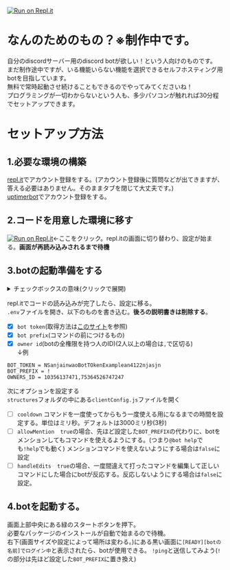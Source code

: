 [![Run on Repl.it](https://repl.it/badge/github/MakeYourOwnDiscordBot/main)](https://repl.it/github/MakeYourOwnDiscordBot/main)
# なんのためのもの？※制作中です。
自分のdiscordサーバー用のdiscord botが欲しい！という人向けのものです。<br>
まだ制作途中ですが、いる機能いらない機能を選択できるセルフホスティング用botを目指しています。<br>
無料で常時起動させ続けることもできるのでやってみてくださいね！<br>
プログラミングが一切わからないという人も、多少パソコンが触れれば30分程でセットアップできます。<br>
# セットアップ方法
## 1.必要な環境の構築
[repl.it](https://repl.it)でアカウント登録をする。(アカウント登録後に質問などが出てきますが、答える必要はありません。そのままタブを閉じて大丈夫です。)<br>
[uptimerbot](https://uptimerobot.com)でアカウント登録をする。<br>
## 2.コードを用意した環境に移す
[![Run on Repl.it](https://repl.it/badge/github/MakeYourOwnDiscordBot/main)](https://repl.it/github/MakeYourOwnDiscordBot/main)←ここをクリック。repl.itの画面に切り替わり、設定が始まる。**画面が再読み込みされるまで待機**
## 3.botの起動準備をする
<details><summary>チェックボックスの意味(クリックで展開)</summary>
  
- [ ] これは任意
- [x] これは書き込まなくてはいけない項目
</details>

repl.itでコードの読み込みが完了したら、設定に移る。<br>
`.env`ファイルを開き、以下のものを書き込む。**後ろの説明書きは削除する**。<br>
- [x] `bot token`(取得方法は[このサイト](https://dot-blog.jp/news/discord-bot-token/)を参照)<br>
- [x] `bot prefix`(コマンドの前につけるもの)<br>
- [x] `owner id`(botの全権限を持つ人のID)(2人以上の場合は`,`で区切る)<br>
↓例
```
BOT_TOKEN = NSanjainwaoBotTOkenExamplean4122njasjn
BOT_PREFIX = !
OWNERS_ID = 10356137471,75364526747247
```
次にオプションを設定する<br>`structures`フォルダの中にある`clientConfig.js`ファイルを開く
- [ ] `cooldown` コマンドを一度使ってからもう一度使える用になるまでの時間を設定する。単位はミリ秒。デフォルトは3000ミリ秒(3秒)
- [ ] `allowMention`　`true`の場合、先ほど設定した`BOT_PREFIX`の代わりに、botをメンションしてもコマンドを使えるようにする。(つまり`@bot help`でも`!help`でも動く)  メンションコマンドを使えないようにする場合は`false`に設定
- [ ] `handleEdits`　`true`の場合、一度間違えて打ったコマンドを編集して正しいコマンドにした場合にbotが反応する。反応しないようにする場合は`false`に設定。
## 4.botを起動する。
画面上部中央にある緑のスタートボタンを押下。<br>必要なパッケージのインストールが自動で始まるので待機。<br>右下(画面サイズや設定によって場所は変わる。)にある黒い画面に`[READY][botの名前]でログイン中`と表示されたら、botが使用できる。
`!ping`と送信してみよう(`!`の部分は先ほど設定した`BOT_PREFIX`に置き換え)
